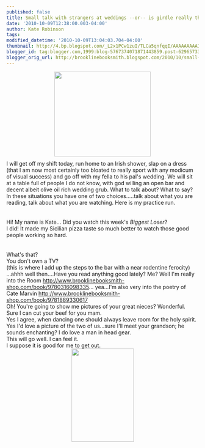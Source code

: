 ```yaml
---
published: false
title: Small talk with strangers at weddings --or-- is girdle really the right word?
date: '2010-10-09T12:38:00.003-04:00'
author: Kate Robinson
tags: 
modified_datetime: '2010-10-09T13:04:03.704-04:00'
thumbnail: http://4.bp.blogspot.com/_L2x1PCw1zuI/TLCa5qnfqqI/AAAAAAAAAIw/9_VPGBT81A4/s72-c/080828_b_muppets.jpg
blogger_id: tag:blogger.com,1999:blog-5767374071871443859.post-6296573361738443222
blogger_orig_url: http://brooklinebooksmith.blogspot.com/2010/10/small-talk-with-strangers-at-weddings.html
---
```


<div><a href="http://4.bp.blogspot.com/_L2x1PCw1zuI/TLCa5qnfqqI/AAAAAAAAAIw/9_VPGBT81A4/s1600/080828_b_muppets.jpg"><img style="TEXT-ALIGN: center; MARGIN: 0px auto 10px; WIDTH: 252px; DISPLAY: block; HEIGHT: 222px; CURSOR: hand" id="BLOGGER_PHOTO_ID_5526087058266761890" border="0" alt="" src="http://4.bp.blogspot.com/_L2x1PCw1zuI/TLCa5qnfqqI/AAAAAAAAAIw/9_VPGBT81A4/s400/080828_b_muppets.jpg" /></a> I will get off my shift today, run home to an <span id="SPELLING_ERROR_0" class="blsp-spelling-corrected">Irish</span> shower, slap on a dress (that I am now most certainly too bloated to really sport with any modicum of visual <span id="SPELLING_ERROR_1" class="blsp-spelling-corrected">success</span>) and go off with my fella to his pal's wedding. We will sit at a table full of people I do not know, with god willing an open bar and decent albeit olive oil rich wedding grub. What to talk about? What to say? In these situations you have one of two choices.....talk about what you are reading, talk about what you are watching. Here is my practice run.</div><br /><div></div><br /><div>Hi! My name is Kate... Did you watch this week's <em>Biggest Loser</em>?</div><div> I did! It made my Sicilian pizza taste so much better to watch those good people working so hard.<br /><br /></div><div></div><div><br /></div><div>What's that? </div><div> </div><div>You don't own a TV? </div><div>(this is where I add up the steps to the bar with a near <span id="SPELLING_ERROR_2" class="blsp-spelling-error">rodentine</span> ferocity)</div><div> </div><div>...<span id="SPELLING_ERROR_3" class="blsp-spelling-error">ahhh</span> well then....Have you read anything good lately? Me? Well I'm really into the Room <a href="http://www.brooklinebooksmith-shop.com/book/9780316098335">http://www.brooklinebooksmith-shop.com/book/9780316098335</a>... yea...I'm also very into the poetry of Cate Marvin <a href="http://www.brooklinebooksmith-shop.com/book/9781889330617">http://www.brooklinebooksmith-shop.com/book/9781889330617</a> </div><div> </div><div>Oh! You're going to show me pictures of your great <span id="SPELLING_ERROR_4" class="blsp-spelling-corrected">nieces</span>? Wonderful.</div><div>Sure I can cut your beef for you mam.</div><div> </div><div>Yes I agree, when dancing one should always leave room for the holy spirit.</div><div>Yes I'd love a picture of the two of us...sure I'll meet your grandson; he sounds enchanting? I do love a man in head gear.</div><div> </div><div>This will go well. I can feel it.</div><div>I suppose it is good for me to get out. </div><div> </div><div><img style="TEXT-ALIGN: center; MARGIN: 0px auto 10px; WIDTH: 163px; DISPLAY: block; HEIGHT: 244px; CURSOR: hand" id="BLOGGER_PHOTO_ID_5526090474330265506" border="0" alt="" src="http://1.bp.blogspot.com/_L2x1PCw1zuI/TLCeAgcgF6I/AAAAAAAAAI4/UsOpqA7mV2M/s400/11.jpg" /></div>